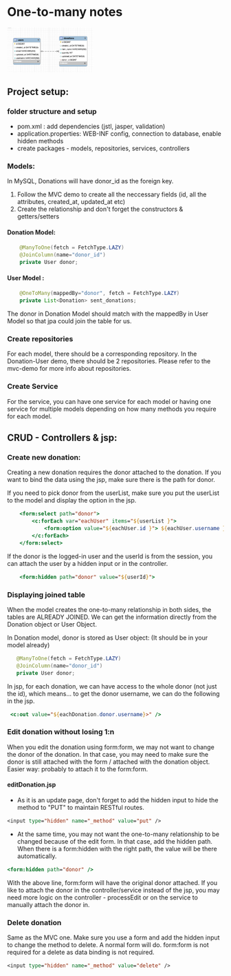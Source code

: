 # One-to-many notes

<img src = "erd.png" alt="erd" width="200" />

## Project setup:
### folder structure and setup
- pom.xml : add dependencies (jstl, jasper, validation)
- application.properties: WEB-INF config, connection to database, enable hidden methods
- create packages - models, repositories, services, controllers

### Models:
In MySQL, Donations will have donor_id as the foreign key. 
1. Follow the MVC demo to create all the neccessary fields (id, all the attributes, created_at, updated_at etc)
1. Create the relationship and don't forget the constructors & getters/setters

#### Donation Model: 
```java
    @ManyToOne(fetch = FetchType.LAZY)
    @JoinColumn(name="donor_id")
    private User donor;
```

#### User Model :   
```java
    @OneToMany(mappedBy="donor", fetch = FetchType.LAZY)
    private List<Donation> sent_donations;
```
The donor in Donation Model should match with the mappedBy in User Model so that jpa could join the table for us. 

### Create repositories
For each model, there should be a corresponding repository. In the Donation-User demo, there should be 2 repositories. Please refer to the mvc-demo for more info about repositories.
### Create Service
For the service, you can have one service for each model or having one service for multiple models depending on how many methods you require for each model. 

## CRUD - Controllers & jsp:

### Create new donation:
Creating a new donation requires the donor attached to the donation. If you want to bind the data using the jsp, make sure there is the path for donor. 

If you need to pick donor from the userList, make sure you put the userList to the model and display the option in the jsp. 
```jsp
    <form:select path="donor">
        <c:forEach var="eachUser" items="${userList }">
            <form:option value="${eachUser.id }"> ${eachUser.username } - ${eachUser.email }</form:option>
        </c:forEach>
    </form:select>
```

If the donor is the logged-in user and the userId is from the session, you can attach the user by a hidden input or in the controller. 
```jsp
    <form:hidden path="donor" value="${userId}">
```

### Displaying joined table
When the model creates the one-to-many relationship in both sides, the tables are ALREADY JOINED. We can get the information directly from the Donation object or User Object. 

In Donation model, donor is stored as User object: (It should be in your model already)
 ```java 
    @ManyToOne(fetch = FetchType.LAZY)
    @JoinColumn(name="donor_id")
    private User donor;
```

In jsp, for each donation, we can have access to the whole donor (not just the id), which means... to get the donor username, we can do the following in the jsp. 
```jsp
 <c:out value="${eachDonation.donor.username}>" /> 
 ```

### Edit donation without losing 1:n
When you edit the donation using form:form, we may not want to change the donor of the donation. In that case, you may need to make sure the donor is still attached with the form / attached with the donation object. Easier way: probably to attach it to the form:form.

#### editDonation.jsp
- As it is an update page, don't forget to add the hidden input to hide the method to "PUT" to maintain RESTful routes. 
```jsp 
<input type="hidden" name="_method" value="put" />
```
- At the same time, you may not want the one-to-many relationship to be changed because of the edit form. In that case, add the hidden path. When there is a form:hidden with the right path, the value will be there automatically. 
```jsp 
<form:hidden path="donor" />
```
With the above line, form:form will have the original donor attached. If you like to attach the donor in the controller/service instead of the jsp, you may need more logic on the controller - processEdit or on the service to manually attach the donor in. 


### Delete donation
Same as the MVC one. Make sure you use a form and add the hidden input to change the method to delete. A normal form will do. form:form is not required for a delete as data binding is not required. 
```jsp 
<input type="hidden" name="_method" value="delete" />
```